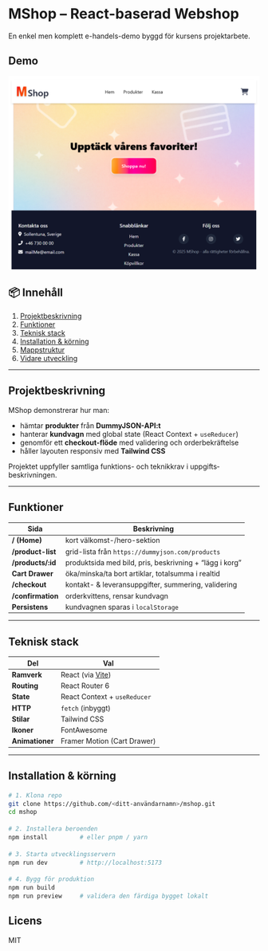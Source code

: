 # MShop – React-baserad Webshop

En enkel men komplett e-handels-demo byggd för kursens projektarbete.

## Demo

![Skärmbild som visar landningssidan](docs/demo.png)

## 📦 Innehåll

1. [Projektbeskrivning](#projektbeskrivning)
2. [Funktioner](#funktioner)
3. [Teknisk stack](#teknisk-stack)
4. [Installation & körning](#installation--körning)
5. [Mappstruktur](#mappstruktur)
6. [Vidare utveckling](#vidare-utveckling)

---

## Projektbeskrivning

MShop demonstrerar hur man:

- hämtar **produkter** från **DummyJSON-API:t**
- hanterar **kundvagn** med global state (React Context + `useReducer`)
- genomför ett **checkout-flöde** med validering och order­bekräftelse
- håller layouten responsiv med **Tailwind CSS**

Projektet uppfyller samtliga funktions- och teknik­krav i uppgifts­beskrivningen.

---

## Funktioner

| Sida              | Beskrivning                                             |
| ----------------- | ------------------------------------------------------- |
| **/ (Home)**      | kort välkomst-/hero-sektion                             |
| **/product-list** | grid-lista från `https://dummyjson.com/products`        |
| **/products/:id** | produktsida med bild, pris, beskrivning + “lägg i korg” |
| **Cart Drawer**   | öka/minska/ta bort artiklar, totalsumma i realtid       |
| **/checkout**     | kontakt- & leverans­uppgifter, summering, validering    |
| **/confirmation** | order­kvittens, rensar kundvagn                         |
| **Persistens**    | kundvagnen sparas i `localStorage`                      |

---

## Teknisk stack

| Del             | Val                                     |
| --------------- | --------------------------------------- |
| **Ramverk**     | React (via [Vite](https://vitejs.dev/)) |
| **Routing**     | React Router 6                          |
| **State**       | React Context + `useReducer`            |
| **HTTP**        | `fetch` (inbyggt)                       |
| **Stilar**      | Tailwind CSS                            |
| **Ikoner**      | FontAwesome                             |
| **Animationer** | Framer Motion (Cart Drawer)             |

---

## Installation & körning

```bash
# 1. Klona repo
git clone https://github.com/<ditt-användarnamn>/mshop.git
cd mshop

# 2. Installera beroenden
npm install         # eller pnpm / yarn

# 3. Starta utvecklingsservern
npm run dev         # http://localhost:5173

# 4. Bygg för produktion
npm run build
npm run preview     # validera den färdiga bygget lokalt
```

## Licens

MIT
